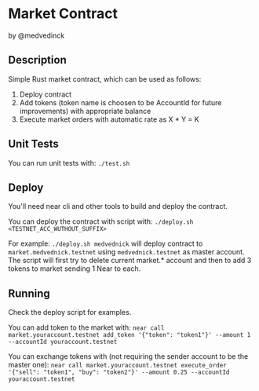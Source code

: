 # Market Contract 
by @medvedinck

## Description

Simple Rust market contract, which can be used as follows:

1. Deploy contract
2. Add tokens (token name is choosen to be AccountId for future improvements) with appropriate balance
3. Execute market orders with automatic rate as X * Y = K

## Unit Tests

You can run unit tests with:
    `./test.sh`

## Deploy

You'll need near cli and other tools to build and deploy the contract.

You can deploy the contract with script with:
    `./deploy.sh <TESTNET_ACC_WUTHOUT_SUFFIX>`

For example:
    `./deploy.sh medvednick`
will deploy contract to `market.medvednick.testnet` using `medvednick.testnet` as master account.
The script will first try to delete current market.* account and then to add 3 tokens to market sending 1 Near to each.

## Running

Check the deploy script for examples.

You can add token to the market with:
`near call market.youraccount.testnet add_token '{"token": "token1"}' --amount 1 --accountId youraccount.testnet`

You can exchange tokens with (not requiring the sender account to be the master one):
`near call market.youraccount.testnet execute_order '{"sell": "token1", "buy": "token2"}' --amount 0.25 --accountId youraccount.testnet`


